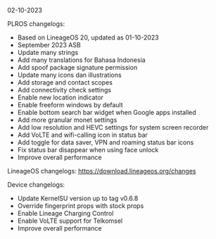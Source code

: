 02-10-2023

PLROS changelogs:
- Based on LineageOS 20, updated as 01-10-2023
- September 2023 ASB
- Update many strings
- Add many translations for Bahasa Indonesia
- Add spoof package signature permission
- Update many icons dan illustrations
- Add storage and contact scopes
- Add connectivity check settings
- Enable new location indicator
- Enable freeform windows by default
- Enable bottom search bar widget when Google apps installed
- Add more granular monet settings
- Add low resolution and HEVC settings for system screen recorder
- Add VoLTE and wifi-calling icon in status bar
- Add toggle for data saver, VPN and roaming status bar icons
- Fix status bar disappear when using face unlock
- Improve overall performance

LineageOS changelogs:
https://download.lineageos.org/changes

Device changelogs:
- Update KernelSU version up to tag v0.6.8
- Override fingerprint props with stock props
- Enable Lineage Charging Control
- Enable VoLTE support for Telkomsel
- Improve overall performance
